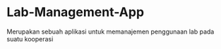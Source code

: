 # Lab-Management-App
 Merupakan sebuah aplikasi untuk memanajemen penggunaan lab pada suatu kooperasi
